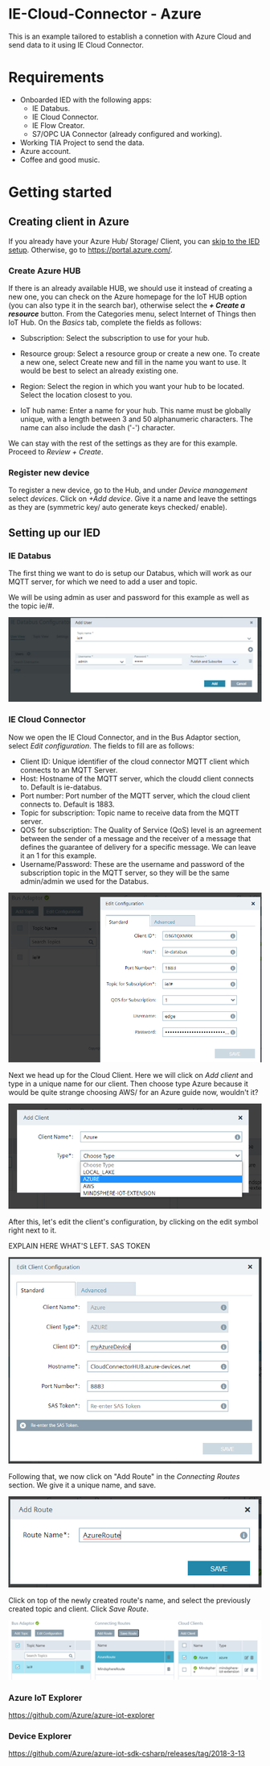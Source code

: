# IE-Cloud-Connector - Azure

This is an example tailored to establish a connetion with Azure Cloud and send data to it using IE Cloud Connector.

# Requirements

- Onboarded IED with the following apps:
  - IE Databus.
  - IE Cloud Connector.
  - IE Flow Creator.
  - S7/OPC UA Connector (already configured and working).
- Working TIA Project to send the data.
- Azure account.
- Coffee and good music.

# Getting started

## Creating client in Azure

If you already have your Azure Hub/ Storage/ Client, you can [skip to the IED setup](#setting-up-our-ied). Otherwise, go to https://portal.azure.com/. 

### Create Azure HUB

If there is an already available HUB, we should use it instead of creating a new one, you can check on the Azure homepage for the IoT HUB option (you can also type it in the search bar), otherwise select the ***+ Create a resource*** button. From the Categories menu, select Internet of Things then IoT Hub. On the *Basics* tab, complete the fields as follows:

- Subscription: Select the subscription to use for your hub.

- Resource group: Select a resource group or create a new one. To create a new one, select Create new and fill in the name you want to use. It would be best to select an already existing one.

- Region: Select the region in which you want your hub to be located. Select the location closest to you.

- IoT hub name: Enter a name for your hub. This name must be globally unique, with a length between 3 and 50 alphanumeric characters. The name can also include the dash ('-') character.

We can stay with the rest of the settings as they are for this example. Proceed to *Review + Create*.

### Register new device

To register a new device, go to the Hub, and under *Device management* select *devices*. Click on *+Add device*. Give it a name and leave the settings as they are (symmetric key/ auto generate keys checked/ enable).

## Setting up our IED

### IE Databus

The first thing we want to do is setup our Databus, which will work as our MQTT server, for which we need to add a user and topic.

We will be using admin as user and password for this example as well as the topic ie/#.

![Add user](https://github.com/JustCapo/IE-Cloud-Connector.-Azure/blob/main/Images/IE_Databus.png)

### IE Cloud Connector

Now we open the IE Cloud Connector, and in the Bus Adaptor section, select *Edit configuration*.
The fields to fill are as follows:
- Client ID: Unique identifier of the cloud connector MQTT client which connects to an MQTT Server.
- Host: Hostname of the MQTT server, which the cloudd client connects to. Default is ie-databus.
- Port number: Port number of the MQTT server, which the cloud client connects to. Default is 1883.
- Topic for subscription: Topic name to receive data from the MQTT server.
- QOS for subscription: The Quality of Service (QoS) level is an agreement between the sender of a message and the receiver of a message that defines the guarantee of delivery for a specific message. We can leave it an 1 for this example.
- Username/Password: These are the username and password of the subscription topic in the MQTT server, so they will be the same admin/admin we used for the Databus.

![](https://github.com/JustCapo/IE-Cloud-Connector.-Azure/blob/main/Images/IE_CC_Databus.png)

Next we head up for the Cloud Client. Here we will click on *Add client* and type in a unique name for our client. Then choose type Azure because it would be quite strange choosing AWS/ for an Azure guide now, wouldn't it?

![](https://github.com/JustCapo/IE-Cloud-Connector.-Azure/blob/main/Images/IE_CC_Client.png)

After this, let's edit the client's configuration, by clicking on the edit symbol right next to it.

EXPLAIN HERE WHAT'S LEFT. SAS TOKEN

![](https://github.com/JustCapo/IE-Cloud-Connector.-Azure/blob/main/Images/IE_CC_ClientConfig.png)

Following that, we now click on "Add Route" in the *Connecting Routes* section. We give it a unique name, and save.

![](https://github.com/JustCapo/IE-Cloud-Connector.-Azure/blob/main/Images/IE_CC_AddRoute.png)

Click on top of the newly created route's name, and select the previously created topic and client. Click *Save Route*.

![](https://github.com/JustCapo/IE-Cloud-Connector.-Azure/blob/main/Images/IE_CC_SaveRoute.png)

### Azure IoT Explorer

https://github.com/Azure/azure-iot-explorer

### Device Explorer

https://github.com/Azure/azure-iot-sdk-csharp/releases/tag/2018-3-13

